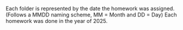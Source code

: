 Each folder is represented by the date the homework was assigned.
(Follows a MMDD naming scheme, MM = Month and DD = Day)
Each homework was done in the year of 2025.
